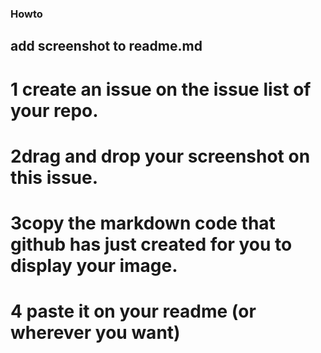 ### Howto
## add screenshot to readme.md
# 1 create an issue on the issue list of your repo.
 # 2drag and drop your screenshot on this issue.
 # 3copy the markdown code that github has just created for you to display your image.
 # 4 paste it on your readme (or wherever you want)
